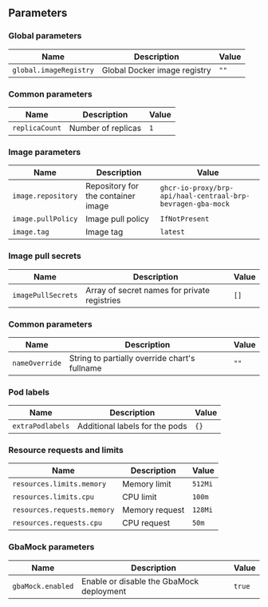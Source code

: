 ## Parameters

### Global parameters

| Name                   | Description                  | Value |
| ---------------------- | ---------------------------- | ----- |
| `global.imageRegistry` | Global Docker image registry | `""`  |

### Common parameters

| Name           | Description        | Value |
| -------------- | ------------------ | ----- |
| `replicaCount` | Number of replicas | `1`   |

### Image parameters

| Name               | Description                        | Value                                                       |
| ------------------ | ---------------------------------- | ----------------------------------------------------------- |
| `image.repository` | Repository for the container image | `ghcr-io-proxy/brp-api/haal-centraal-brp-bevragen-gba-mock` |
| `image.pullPolicy` | Image pull policy                  | `IfNotPresent`                                              |
| `image.tag`        | Image tag                          | `latest`                                                    |

### Image pull secrets

| Name               | Description                                  | Value |
| ------------------ | -------------------------------------------- | ----- |
| `imagePullSecrets` | Array of secret names for private registries | `[]`  |

### Common parameters

| Name           | Description                                   | Value |
| -------------- | --------------------------------------------- | ----- |
| `nameOverride` | String to partially override chart's fullname | `""`  |

### Pod labels

| Name             | Description                    | Value |
| ---------------- | ------------------------------ | ----- |
| `extraPodlabels` | Additional labels for the pods | `{}`  |

### Resource requests and limits

| Name                        | Description    | Value   |
| --------------------------- | -------------- | ------- |
| `resources.limits.memory`   | Memory limit   | `512Mi` |
| `resources.limits.cpu`      | CPU limit      | `100m`  |
| `resources.requests.memory` | Memory request | `128Mi` |
| `resources.requests.cpu`    | CPU request    | `50m`   |

### GbaMock parameters

| Name              | Description                              | Value  |
| ----------------- | ---------------------------------------- | ------ |
| `gbaMock.enabled` | Enable or disable the GbaMock deployment | `true` |


